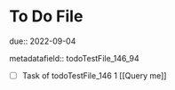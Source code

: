 # To Do File

due:: 2022-09-04

metadatafield:: todoTestFile_146_94

- [ ] Task of todoTestFile_146 1 [[Query me]]
